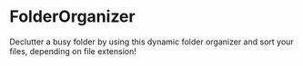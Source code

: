# FolderOrganizer
Declutter a busy folder by using this dynamic folder organizer and sort your files, depending on file extension!
